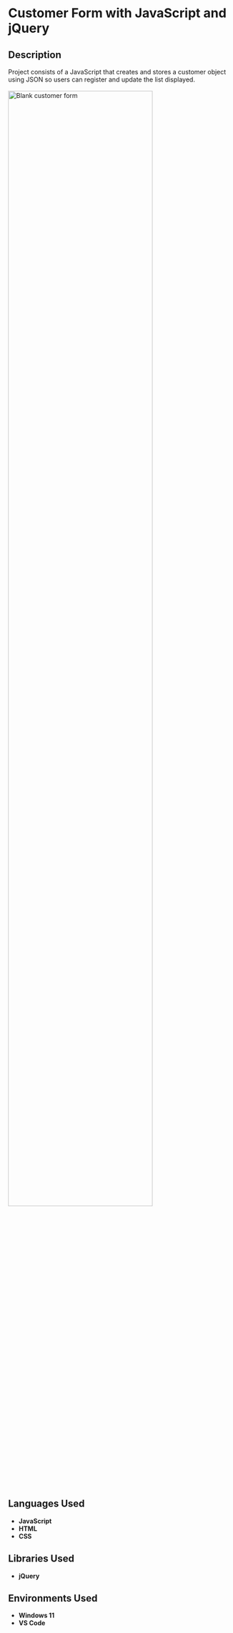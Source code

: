# <h1>Customer Form with JavaScript and jQuery</h1>

<h2>Description</h2>
Project consists of a JavaScript that creates and stores a customer object using JSON so users can register and update the list displayed.
<br />
<br />

<img src="https://i.imgur.com/3RP8Qhd.png" height="80%" width="80%" alt="Blank customer form"/>



<h2>Languages Used</h2>

- <b>JavaScript</b>
- <b>HTML</b>
- <b>CSS</b>

<h2>Libraries Used</h2>

- <b>jQuery</b>


<h2>Environments Used </h2>

- <b>Windows 11</b>
- <b>VS Code</b>

<!--
 ```diff
- text in red
+ text in green
! text in orange
# text in gray
@@ text in purple (and bold)@@
```
--!>
